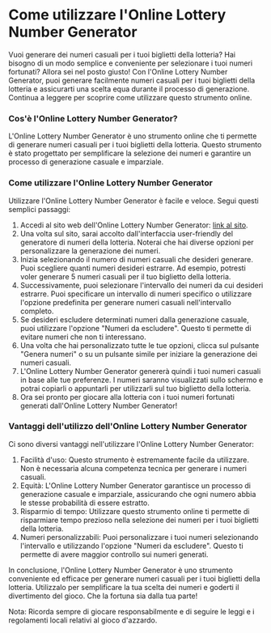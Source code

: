 Come utilizzare l'Online Lottery Number Generator
=================================================

Vuoi generare dei numeri casuali per i tuoi biglietti della lotteria? Hai bisogno di un modo semplice e conveniente per selezionare i tuoi numeri fortunati? Allora sei nel posto giusto! Con l'Online Lottery Number Generator, puoi generare facilmente numeri casuali per i tuoi biglietti della lotteria e assicurarti una scelta equa durante il processo di generazione. Continua a leggere per scoprire come utilizzare questo strumento online.

### Cos'è l'Online Lottery Number Generator?

L'Online Lottery Number Generator è uno strumento online che ti permette di generare numeri casuali per i tuoi biglietti della lotteria. Questo strumento è stato progettato per semplificare la selezione dei numeri e garantire un processo di generazione casuale e imparziale.

### Come utilizzare l'Online Lottery Number Generator

Utilizzare l'Online Lottery Number Generator è facile e veloce. Segui questi semplici passaggi:

1. Accedi al sito web dell'Online Lottery Number Generator: [link al sito](https://www.onlinecalculatorsfree.com/it/math/lottery-number-generator.html).
2. Una volta sul sito, sarai accolto dall'interfaccia user-friendly del generatore di numeri della lotteria. Noterai che hai diverse opzioni per personalizzare la generazione dei numeri.
3. Inizia selezionando il numero di numeri casuali che desideri generare. Puoi scegliere quanti numeri desideri estrarre. Ad esempio, potresti voler generare 5 numeri casuali per il tuo biglietto della lotteria.
4. Successivamente, puoi selezionare l'intervallo dei numeri da cui desideri estrarre. Puoi specificare un intervallo di numeri specifico o utilizzare l'opzione predefinita per generare numeri casuali nell'intervallo completo.
5. Se desideri escludere determinati numeri dalla generazione casuale, puoi utilizzare l'opzione "Numeri da escludere". Questo ti permette di evitare numeri che non ti interessano.
6. Una volta che hai personalizzato tutte le tue opzioni, clicca sul pulsante "Genera numeri" o su un pulsante simile per iniziare la generazione dei numeri casuali.
7. L'Online Lottery Number Generator genererà quindi i tuoi numeri casuali in base alle tue preferenze. I numeri saranno visualizzati sullo schermo e potrai copiarli o appuntarli per utilizzarli sul tuo biglietto della lotteria.
8. Ora sei pronto per giocare alla lotteria con i tuoi numeri fortunati generati dall'Online Lottery Number Generator!

### Vantaggi dell'utilizzo dell'Online Lottery Number Generator

Ci sono diversi vantaggi nell'utilizzare l'Online Lottery Number Generator:

1. Facilità d'uso: Questo strumento è estremamente facile da utilizzare. Non è necessaria alcuna competenza tecnica per generare i numeri casuali.
2. Equità: L'Online Lottery Number Generator garantisce un processo di generazione casuale e imparziale, assicurando che ogni numero abbia le stesse probabilità di essere estratto.
3. Risparmio di tempo: Utilizzare questo strumento online ti permette di risparmiare tempo prezioso nella selezione dei numeri per i tuoi biglietti della lotteria.
4. Numeri personalizzabili: Puoi personalizzare i tuoi numeri selezionando l'intervallo e utilizzando l'opzione "Numeri da escludere". Questo ti permette di avere maggior controllo sui numeri generati.

In conclusione, l'Online Lottery Number Generator è uno strumento conveniente ed efficace per generare numeri casuali per i tuoi biglietti della lotteria. Utilizzalo per semplificare la tua scelta dei numeri e goderti il divertimento del gioco. Che la fortuna sia dalla tua parte!

Nota: Ricorda sempre di giocare responsabilmente e di seguire le leggi e i regolamenti locali relativi al gioco d'azzardo.
